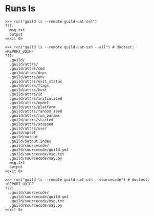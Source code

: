 # Runs ls

    >>> run("guild ls --remote guild-uat-ssh")
    ???:
      msg.txt
      output
    <exit 0>

    >>> run("guild ls --remote guild-uat-ssh --all") # doctest: +REPORT_UDIFF
    ???:
      .guild/
      .guild/attrs/
      .guild/attrs/cmd
      .guild/attrs/deps
      .guild/attrs/env
      .guild/attrs/exit_status
      .guild/attrs/flags
      .guild/attrs/host
      .guild/attrs/id
      .guild/attrs/initialized
      .guild/attrs/opdef
      .guild/attrs/platform
      .guild/attrs/random_seed
      .guild/attrs/run_params
      .guild/attrs/started
      .guild/attrs/stopped
      .guild/attrs/user
      .guild/opref
      .guild/output
      .guild/output.index
      .guild/sourcecode/
      .guild/sourcecode/guild.yml
      .guild/sourcecode/msg.txt
      .guild/sourcecode/say.py
      msg.txt
      output
    <exit 0>

    >>> run("guild ls --remote guild-uat-ssh --sourcecode") # doctest: +REPORT_UDIFF
    ???:
      .guild/sourcecode/
      .guild/sourcecode/guild.yml
      .guild/sourcecode/msg.txt
      .guild/sourcecode/say.py
    <exit 0>
